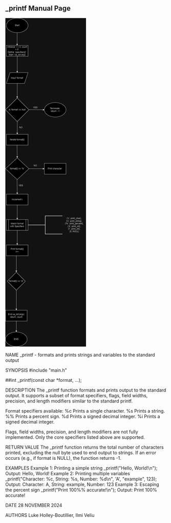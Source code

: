 ## _printf Manual Page
![A flow chart showing the step by step process of _printf](_printf.cflowchart.drawio.png)

NAME 
_printf - formats and prints strings and variables to the standard output

SYNOPSIS 
#include "main.h"

##int _printf(const char *format, ...);

DESCRIPTION 
The _printf function formats and prints output to the standard output. It supports a subset of format specifiers, flags, field widths, precision, and length modifiers similar to the standard printf.

Format specifiers available:
%c   Prints a single character.
%s   Prints a string.
%%   Prints a percent sign.
%d   Prints a signed decimal integer.
%i   Prints a signed decimal integer.

Flags, field widths, precision, and length modifiers are not fully implemented. Only the core specifiers listed above are supported.

RETURN VALUE 
The _printf function returns the total number of characters printed, excluding the null byte used to end output to strings. If an error occurs (e.g., if format is NULL), the function returns -1.

EXAMPLES 
Example 1: Printing a simple string _printf("Hello, World!\n"); Output: Hello, World!
Example 2: Printing multiple variables
    _printf("Character: %c, String: %s, Number: %d\n", 'A', "example", 123);
    Output: Character: A, String: example, Number: 123
Example 3: Escaping the percent sign
    _printf("Print 100%% accurate!\n");
    Output: Print 100% accurate!

DATE 
28 NOVEMBER 2024

AUTHORS 
Luke Holley-Boutillier, Ilmi Veliu
